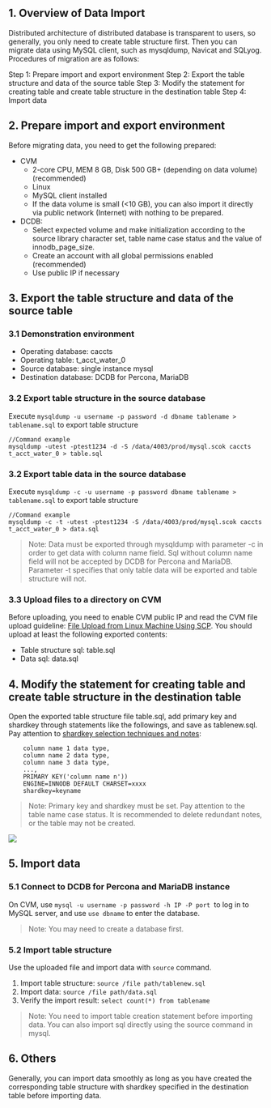 ## 1. Overview of Data Import
Distributed architecture of distributed database is transparent to users, so generally, you only need to create table structure first. Then you can migrate data using MySQL client, such as mysqldump, Navicat and SQLyog. Procedures of migration are as follows:

Step 1: Prepare import and export environment
Step 2: Export the table structure and data of the source table
Step 3: Modify the statement for creating table and create table structure in the destination table
Step 4: Import data

## 2. Prepare import and export environment
Before migrating data, you need to get the following prepared:

- CVM
	- 2-core CPU, MEM 8 GB, Disk 500 GB+ (depending on data volume) (recommended)
	- Linux
	- MySQL client installed
	- If the data volume is small (<10 GB), you can also import it directly via public network (Internet) with nothing to be prepared.
- DCDB:
	- Select expected volume and make initialization according to the source library character set, table name case status and the value of innodb_page_size.
	- Create an account with all global permissions enabled (recommended)
	- Use public IP if necessary

## 3. Export the table structure and data of the source table
### 3.1 Demonstration environment
- Operating database: caccts
- Operating table: t_acct_water_0
- Source database: single instance mysql
- Destination database: DCDB for Percona, MariaDB

### 3.2 Export table structure in the source database
Execute `mysqldump -u username -p password -d dbname tablename > tablename.sql` to export table structure

```
//Command example
mysqldump -utest -ptest1234 -d -S /data/4003/prod/mysql.scok caccts t_acct_water_0 > table.sql
```
### 3.2 Export table data in the source database

Execute `mysqldump -c -u username -p password dbname tablename > tablename.sql` to export table structure

```
//Command example
mysqldump -c -t -utest -ptest1234 -S /data/4003/prod/mysql.scok caccts t_acct_water_0 > data.sql
```

> Note: Data must be exported through mysqldump with parameter -c in order to get data with column name field. Sql without column name field will not be accepted by DCDB for Percona and MariaDB. Parameter -t specifies that only table data will be exported and table structure will not.

### 3.3 Upload files to a directory on CVM
Before uploading, you need to enable CVM public IP and read the CVM file upload guideline: [File Upload from Linux Machine Using SCP](https://www.qcloud.com/document/product/213/2133). You should upload at least the following exported contents:
- Table structure sql: table.sql
- Data sql: data.sql

## 4. Modify the statement for creating table and create table structure in the destination table
Open the exported table structure file table.sql, add primary key and shardkey through statements like the followings, and save as tablenew.sql. Pay attention to [shardkey selection techniques and notes]():
```CREATE TAbLE (
	column name 1 data type,
	column name 2 data type,
	column name 3 data type,
	...,
	PRIMARY KEY('column name n'))
	ENGINE=INNODB DEFAULT CHARSET=xxxx 
	shardkey=keyname
```

>Note: Primary key and shardkey must be set. Pay attention to the table name case status. It is recommended to delete redundant notes, or the table may not be created.

![](https://mc.qcloudimg.com/static/img/1cd921ececbacf81226a69a0eb5b919a/image.png)

## 5. Import data
### 5.1 Connect to DCDB for Percona and MariaDB instance
On CVM, use `mysql -u username -p password -h IP -P port `to log in to MySQL server, and use `use dbname` to enter the database.

> Note: You may need to create a database first.

### 5.2 Import table structure
Use the uploaded file and import data with `source` command.

1. Import table structure: `source /file path/tablenew.sql`
2. Import data: `source /file path/data.sql`
3. Verify the import result: `select count(*) from tablename`

> Note: You need to import table creation statement before importing data. You can also import sql directly using the source command in mysql.

## 6. Others
Generally, you can import data smoothly as long as you have created the corresponding table structure with shardkey specified in the destination table before importing data.
